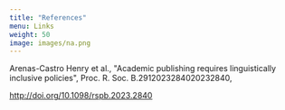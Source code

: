```yaml
---
title: "References"
menu: Links
weight: 50
image: images/na.png
---
```


Arenas-Castro Henry et al., "Academic publishing requires linguistically inclusive policies", Proc. R. Soc. B.2912023284020232840, <p style="color:blue;">http://doi.org/10.1098/rspb.2023.2840 </p>


